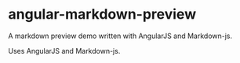 # angular-markdown-preview
A markdown preview demo written with AngularJS and Markdown-js.

Uses AngularJS and Markdown-js.
